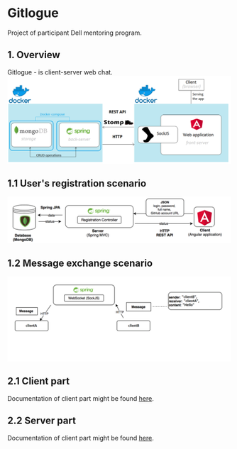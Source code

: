 # Gitlogue

Project of participant Dell mentoring program.

## 1. Overview
Gitlogue - is client-server  web chat.
![](media/architecture_overview.png)

## 1.1 User's registration scenario
![](media/user_registration_scenario.png)

## 1.2 Message exchange scenario
![](media/message_exchange_scenario.png)

## 2.1 Client part
Documentation of client part might be found [here](chat-client/README.md).

## 2.2 Server part
Documentation of client part might be found [here](chat-server/README.md).

